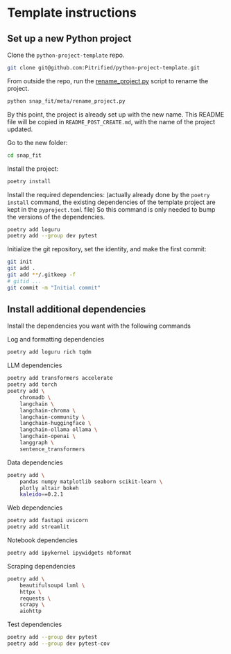 # Template instructions

## Set up a new Python project

Clone the `python-project-template` repo.

```bash
git clone git@github.com:Pitrified/python-project-template.git
```

From outside the repo, run the
[rename_project.py](meta/rename_project.py)
script to rename the project.

```bash
python snap_fit/meta/rename_project.py
```

By this point, the project is already set up with the new name.
This README file will be copied in `README_POST_CREATE.md`,
with the name of the project updated.

Go to the new folder:

```bash
cd snap_fit
```

Install the project:

```bash
poetry install
```

<!-- Install the optional dependencies with the following command: -->
<!-- {{optional_dependencies}} -->
<!-- TODO automagically generate the optional dependencies list -->

Install the required dependencies:
(actually already done by the `poetry install` command, the existing dependencies of the template project are kept in the `pyproject.toml` file)
So this command is only needed to bump the versions of the dependencies.

```bash
poetry add loguru
poetry add --group dev pytest
```

Initialize the git repository, set the identity, and make the first commit:

```bash
git init
git add .
git add **/.gitkeep -f
# gitid ...
git commit -m "Initial commit"
```

## Install additional dependencies

Install the dependencies you want with the following commands

Log and formatting dependencies

```bash
poetry add loguru rich tqdm
```

LLM dependencies

```bash
poetry add transformers accelerate
poetry add torch
poetry add \
    chromadb \
    langchain \
    langchain-chroma \
    langchain-community \
    langchain-huggingface \
    langchain-ollama ollama \
    langchain-openai \
    langgraph \
    sentence_transformers
```

Data dependencies

```bash
poetry add \
    pandas numpy matplotlib seaborn scikit-learn \
    plotly altair bokeh
    kaleido==0.2.1
```

Web dependencies

```bash
poetry add fastapi uvicorn
poetry add streamlit
```

Notebook dependencies

```bash
poetry add ipykernel ipywidgets nbformat
```

Scraping dependencies

```bash
poetry add \
    beautifulsoup4 lxml \
    httpx \
    requests \
    scrapy \
    aiohttp
```

Test dependencies

```bash
poetry add --group dev pytest
poetry add --group dev pytest-cov
```
